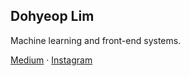 **Dohyeop Lim**
---

Machine learning and front-end systems.

[Medium](https://dohyeoplim.medium.com/) · [Instagram](https://instagram.com/dohyeoplim)
